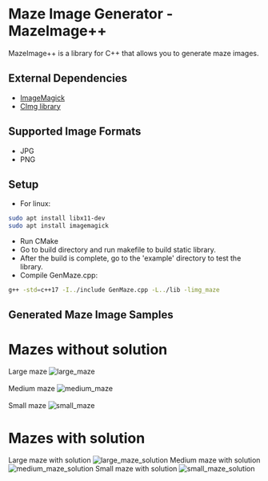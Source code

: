 # Maze Image Generator - MazeImage++ #
MazeImage++ is a library for C++ that allows you to generate maze images.

## External Dependencies ##
- <a href="https://imagemagick.org/script/download.php">ImageMagick</a>
- <a href="http://cimg.eu/">CImg library</a>

## Supported Image Formats ##
- JPG
- PNG

## Setup ##
- For linux:
```sh
sudo apt install libx11-dev
sudo apt install imagemagick
```
- Run CMake
- Go to build directory and run makefile to build static library.
- After the build is complete, go to the 'example' directory to test the library.
- Compile GenMaze.cpp:
```sh
g++ -std=c++17 -I../include GenMaze.cpp -L../lib -limg_maze
```

## Generated Maze Image Samples ##
# Mazes without solution #
Large maze
![large_maze](https://user-images.githubusercontent.com/78135477/140655627-f7d3e1de-aca5-4fd6-9789-aee5d357d915.png)
<br><br>
Medium maze
![medium_maze](https://user-images.githubusercontent.com/78135477/140655634-c13e53e5-8608-4347-ba8c-dbe8b44749d4.png)
<br><br>
Small maze
![small_maze](https://user-images.githubusercontent.com/78135477/140655648-ada21a7d-ba15-47a8-82dc-23060a49fb98.png)

# Mazes with solution #
Large maze with solution
![large_maze_solution](https://user-images.githubusercontent.com/78135477/140655652-2d18ce0f-797b-4456-8aa0-3d0de5ddf0e9.png)
Medium maze with solution
![medium_maze_solution](https://user-images.githubusercontent.com/78135477/140655660-2694a69b-dcc1-483d-8663-0b27fee01757.png)
Small maze with solution
![small_maze_solution](https://user-images.githubusercontent.com/78135477/140655668-7e610ed4-5f51-44ac-b97a-d3e153f49232.png)